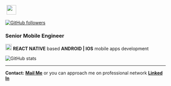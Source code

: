 
<article class="markdown-body entry-content container-lg f5" itemprop="text">
  
  <p><a>
    <img src="https://camo.githubusercontent.com/df7a1bc0a2c64e6aba4416591020ae05f08d313c2cd608fda62e2f16ba88730f/68747470733a2f2f6b6f6d617265762e636f6d2f67687076632f3f757365726e616d653d52696461526964737326636f6c6f723d646331343363" alt="" data-canonical-src="https://komarev.com/ghpvc/?username=RidaRidss&amp;color=dc143c" style="max-width:100%;">
    </a><img src="https://camo.githubusercontent.com/63371d36886ee658f5a97401f393e1ab1684b2fd3de674b8f5efc7d410b2a3d0/68747470733a2f2f6d656469612e67697068792e636f6d2f6d656469612f57556c706c634d704f43456d5447427442572f67697068792e676966" width="30" data-canonical-src="https://media.giphy.com/media/WUlplcMpOCEmTGBtBW/giphy.gif" style="max-width:100%;"></p>
  </article>
  
  [![GitHub followers](https://img.shields.io/github/followers/RidaRidss.svg?style=social&label=Follow&maxAge=2592000)](https://github.com/RidaRidss?tab=followers)

<article>
 <h3>Senior Mobile Engineer </h3>
  <p><img height="20" src="https://reactstrap.github.io/assets/logo.png"> <strong>REACT NATIVE</strong> based <strong>ANDROID | IOS</strong> mobile apps development <p>
  </article>
  
  ![GitHub stats](https://github-readme-stats.vercel.app/api?username=RidaRidss&show_icons=true&theme=graywhite)
  
  <article>
  <hr>
<strong>Contact:</strong></em> <a href="mailto:rida_rocks12@yahoo.com"><strong>Mail Me</strong></a> or you can approach me on professional network <a href="https://www.linkedin.com/in/rida-bilgrami-05537a6a/" rel="nofollow"><strong>Linked In</strong></a></p>

</article>
